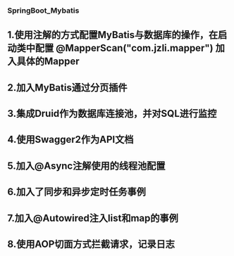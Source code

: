 ### SpringBoot_Mybatis
## 1.使用注解的方式配置MyBatis与数据库的操作，在启动类中配置 @MapperScan("com.jzli.mapper") 加入具体的Mapper
## 2.加入MyBatis通过分页插件
## 3.集成Druid作为数据库连接池，并对SQL进行监控
## 4.使用Swagger2作为API文档
## 5.加入@Async注解使用的线程池配置
## 6.加入了同步和异步定时任务事例
## 7.加入@Autowired注入list和map的事例
## 8.使用AOP切面方式拦截请求，记录日志
